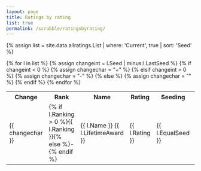 ```yaml
---
layout: page
title: Ratings by rating
list: true
permalink: /scrabble/ratingsbyrating/
---
```


{% assign list = site.data.allratings.List | where: 'Current', true | sort: 'Seed' %}

<table>
  <tr><th>Change</th><th>Rank</th><th>Name</th><th>Rating</th><th>Seeding</th><th>Status</th><th>Wins</th><th>Games</th><th>%</th></tr>
  {% for l in list %}
    {% assign changeint = l.Seed | minus:l.LastSeed %}
    {% if changeint < 0 %}
      {% assign changechar = "+" %}
    {% elsif changeint > 0 %}
      {% assign changechar = "-" %}
    {% else %}
      {% assign changechar = "" %}
    {% endif %}
    <tr><td class="change">{{ changechar }}</td><td class="ranking">{% if l.Ranking > 0 %}{{ l.Ranking }}{% else %}-{% endif %}</td><td class="name">{{ l.Name }} {{ l.LifetimeAward }}</td><td class="rating">{{ l.Rating }}</td><td class="seeding">{{ l.EqualSeed }}</td><td class="status">{{ l.Status }}</td><td class="wins">{{ l.Wins }}</td><td class="games">{{ l.Games }}</td><td class="percent">{{ l.PercentText }}</td></tr>
  {% endfor %}
</table>
